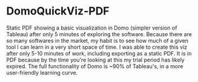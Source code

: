# DomoQuickViz-PDF
Static PDF showing a basic visualization in Domo (simpler version of Tableau) after only 5 minutes of exploring the software.
Because there are so many softwares in the market, my habit is to see how much of a given tool I can learn in a very short space of time.  I was able to create this viz after only 5-10 minutes of work, including exporting as a static PDF.  It is in PDF because by the time you're looking at this my trial period has likely expired.  The full functionality of Domo is ~90% of Tableau's, in a more user-friendly learning curve.
